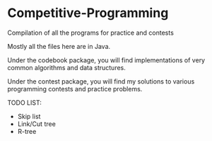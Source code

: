 # Competitive-Programming
Compilation of all the programs for practice and contests

Mostly all the files here are in Java.

Under the codebook package, you will find implementations of very common algorithms and data structures.

Under the contest package, you will find my solutions to various programming contests and practice problems.

TODO LIST:
 - Skip list
 - Link/Cut tree
 - R-tree
